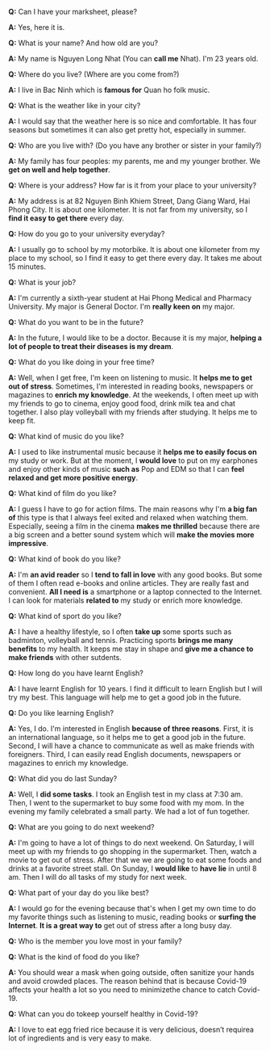 **Q:** Can I have your marksheet, please?

**A:** Yes, here it is.

**Q:** What is your name? And how old are you?

**A:** My name is Nguyen Long Nhat (You can **call me** Nhat). I'm 23 years old.

**Q:** Where do you live? (Where are you come from?)

**A:** I live in Bac Ninh which is **famous for** Quan ho folk music.

**Q:** What is the weather like in your city?

**A:** I would say that the weather here is so nice and comfortable. It has four seasons but sometimes it can also get pretty hot, especially in summer.

**Q:** Who are you live with? (Do you have any brother or sister in your family?)

**A:** My family has four peoples: my parents, me and my younger brother. We **get on well and help together**.

**Q:** Where is your address? How far is it from your place to your university?

**A:** My address is at 82 Nguyen Binh Khiem Street, Dang Giang Ward, Hai Phong City. It is about one kilometer. It is not far from my university, so I **find it easy to get there** every day.

**Q:** How do you go to your university everyday?

**A:** I usually go to school by my motorbike. It is about one kilometer from my place to my school, so I find it easy to get there every day.
It takes me about 15 minutes.

**Q:** What is your job?

**A:** I'm currently a sixth-year student at Hai Phong Medical and Pharmacy University. My major is General Doctor. I'm **really keen on** my major.

**Q:** What do you want to be in the future?

**A:** In the future, I would like to be a doctor. Because it is my major, **helping a lot of people to treat their diseases is my dream**.

**Q:** What do you like doing in your free time?

**A:** Well, when I get free, I'm keen on listening to music. It **helps me to get out of stress**. Sometimes, I'm interested in reading books, newspapers or magazines to **enrich my knowledge**. At the weekends, I often meet up with my friends to go to cinema, enjoy good food, drink milk tea and chat together. I also play volleyball with my friends after studying. It helps me to keep fit.

**Q:** What kind of music do you like?

**A:** I used to like instrumental music because it **helps me to easily focus on** my study or work. But at the moment, I **would love** to put on my earphones and enjoy other kinds of music **such as** Pop and EDM so that I can **feel relaxed and get more positive energy**.

**Q:** What kind of film do you like?

**A:** I guess I have to go for action films. The main reasons why I'm **a big fan of** this type is that I always feel exited and relaxed when watching them. Especially, seeing a film in the cinema **makes me thrilled** because there are a big screen and a better sound system which will **make the movies more impressive**.

**Q:** What kind of book do you like?

**A:** I'm **an avid reader** so I **tend to fall in love** with any good books. But some of them I often read e-books and online articles. They are really fast and convenient. **All I need is** a smartphone or a laptop connected to the Internet. I can look for materials **related to** my study or enrich more knowledge.

**Q:** What kind of sport do you like?

**A:** I have a healthy lifestyle, so I often **take up** some sports such as badminton, volleyball and tennis. Practicing sports **brings me many benefits** to my health. It keeps me stay in shape and **give me a chance to make friends** with other sutdents.

**Q:** How long do you have learnt English?

**A:** I have learnt English for 10 years. I find it difficult to learn English but I will try my best. This language will help me to get a good job in the future.

**Q:** Do you like learning English?

**A:** Yes, I do. I'm interested in English **because of three reasons**. First, it is an international language, so it helps me to get a good job in the future. Second, I will have a chance to communicate as well as make friends with foreigners. Third, I can easily read English documents, newspapers or magazines to enrich my knowledge.

**Q:** What did you do last Sunday?

**A:** Well, I **did some tasks**. I took an English test in my class at 7:30 am. Then, I went to the supermarket to buy some food with my mom. In the evening my family celebrated a small party. We had a lot of fun together.

**Q:** What are you going to do next weekend?

**A:** I'm going to have a lot of things to do next weekend. On Saturday, I will meet up with my friends to go shopping in the supermarket. Then, watch a movie to get out of stress. After that we we are going to eat some foods and drinks at a favorite street stall. On Sunday, I **would like** to **have lie** in until 8 am. Then I will do all tasks of my study for next week.

**Q:** What part of your day do you like best?

**A:** I would go for the evening because that's when I get my own time to do my favorite things such as listening to music, reading books or **surfing the Internet**. **It is a great way to** get out of stress after a long busy day.

**Q:** Who is the member you love most in your family?

**Q:** What is the kind of food do you like?

**A:** You should wear a mask when going outside, often sanitize your hands and avoid crowded places. The reason behind that is because Covid-19 affects your health a lot so you need to minimizethe chance to catch Covid-19.

**Q:** What can you do tokeep yourself healthy in Covid-19?

**A:** I love to eat egg fried rice because it is very delicious, doesn’t requirea lot of ingredients and is very easy to make.

